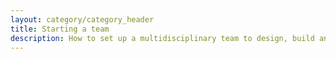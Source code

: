 ```yaml
---
layout: category/category_header
title: Starting a team
description: How to set up a multidisciplinary team to design, build and maintain a service.
---
```

